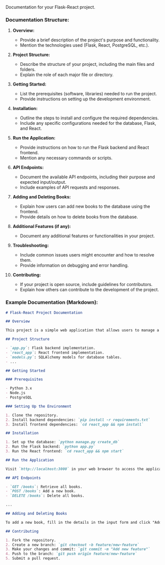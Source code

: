 Documentation for your Flask-React project.

### Documentation Structure:

1. **Overview:**
   - Provide a brief description of the project's purpose and functionality.
   - Mention the technologies used (Flask, React, PostgreSQL, etc.).

2. **Project Structure:**
   - Describe the structure of your project, including the main files and folders.
   - Explain the role of each major file or directory.

3. **Getting Started:**
   - List the prerequisites (software, libraries) needed to run the project.
   - Provide instructions on setting up the development environment.

4. **Installation:**
   - Outline the steps to install and configure the required dependencies.
   - Include any specific configurations needed for the database, Flask, and React.

5. **Run the Application:**
   - Provide instructions on how to run the Flask backend and React frontend.
   - Mention any necessary commands or scripts.

6. **API Endpoints:**
   - Document the available API endpoints, including their purpose and expected input/output.
   - Include examples of API requests and responses.

7. **Adding and Deleting Books:**
   - Explain how users can add new books to the database using the frontend.
   - Provide details on how to delete books from the database.

8. **Additional Features (if any):**
   - Document any additional features or functionalities in your project.

9. **Troubleshooting:**
   - Include common issues users might encounter and how to resolve them.
   - Provide information on debugging and error handling.

10. **Contributing:**
    - If your project is open source, include guidelines for contributors.
    - Explain how others can contribute to the development of the project.

### Example Documentation (Markdown):

```markdown
# Flask-React Project Documentation

## Overview

This project is a simple web application that allows users to manage a list of books. It consists of a Flask backend serving as the API and a React frontend for user interaction.

## Project Structure

- `app.py`: Flask backend implementation.
- `react_app`: React frontend implementation.
- `models.py`: SQLAlchemy models for database tables.
- ...

## Getting Started

### Prerequisites

- Python 3.x
- Node.js
- PostgreSQL

### Setting Up the Environment

1. Clone the repository.
2. Install backend dependencies: `pip install -r requirements.txt`
3. Install frontend dependencies: `cd react_app && npm install`

## Installation

1. Set up the database: `python manage.py create_db`
2. Run the Flask backend: `python app.py`
3. Run the React frontend: `cd react_app && npm start`

## Run the Application

Visit `http://localhost:3000` in your web browser to access the application.

## API Endpoints

- `GET /books`: Retrieve all books.
- `POST /books`: Add a new book.
- `DELETE /books`: Delete all books.

...

## Adding and Deleting Books

To add a new book, fill in the details in the input form and click "Add to Books." To delete books, click the "Delete All Books" button.

## Contributing

1. Fork the repository.
2. Create a new branch: `git checkout -b feature/new-feature`
3. Make your changes and commit: `git commit -m "Add new feature"`
4. Push to the branch: `git push origin feature/new-feature`
5. Submit a pull request.

```
